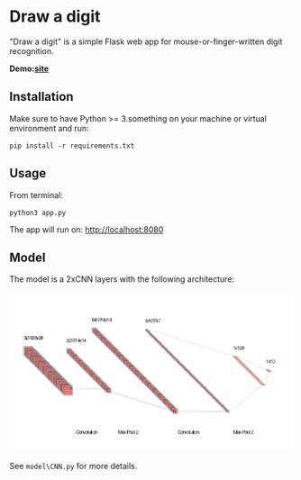 # Draw a digit

"Draw a digit" is a simple Flask web app for mouse-or-finger-written digit recognition.

**Demo:[site](https://)**

## Installation
Make sure to have Python >= 3.something on your machine or virtual environment and run:

    pip install -r requirements.txt
    
## Usage

From terminal:

    python3 app.py
    
The app will run on: [http://localhost:8080](http://localhost:8080/)

## Model

The model is a 2xCNN layers with the following architecture:

![CNN architecture](/static/images/nn.png)

See ``model\CNN.py`` for more details.
    
